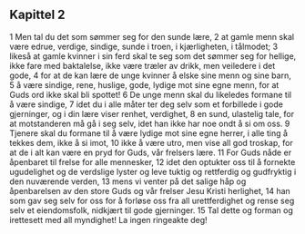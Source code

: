 ## Kapittel 2

1 Men tal du det som sømmer seg for den sunde lære,
2 at gamle menn skal være edrue, verdige, sindige, sunde i troen, i kjærligheten, i tålmodet;
3 likeså at gamle kvinner i sin ferd skal te seg som det sømmer seg for hellige, ikke fare med baktalelse, ikke være træler av drikk, men veiledere i det gode,
4 for at de kan lære de unge kvinner å elske sine menn og sine barn,
5 å være sindige, rene, huslige, gode, lydige mot sine egne menn, for at Guds ord ikke skal bli spottet!
6 De unge menn skal du likeledes formane til å være sindige,
7 idet du i alle måter ter deg selv som et forbillede i gode gjerninger, og i din lære viser renhet, verdighet,
8 en sund, ulastelig tale, for at motstanderen må gå i seg selv, idet han ikke har noe ondt å si om oss.
9 Tjenere skal du formane til å være lydige mot sine egne herrer, i alle ting å tekkes dem, ikke å si imot,
10 ikke å være utro, men vise all god troskap, for at de i alt kan være en pryd for Guds, vår frelsers lære.
11 For Guds nåde er åpenbaret til frelse for alle mennesker,
12 idet den optukter oss til å fornekte ugudelighet og de verdslige lyster og leve tuktig og rettferdig og gudfryktig i den nuværende verden,
13 mens vi venter på det salige håp og åpenbarelsen av den store Guds og vår frelser Jesu Kristi herlighet,
14 han som gav seg selv for oss for å forløse oss fra all urettferdighet og rense seg selv et eiendomsfolk, nidkjært til gode gjerninger.
15 Tal dette og forman og irettesett med all myndighet! La ingen ringeakte deg!
